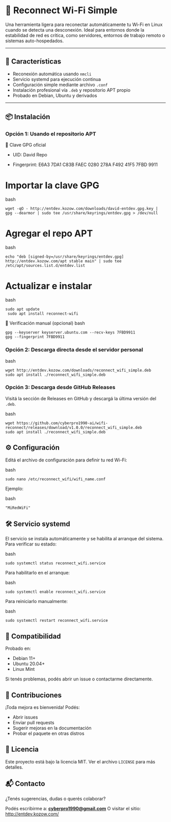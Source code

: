 # 🔄 Reconnect Wi-Fi Simple

Una herramienta ligera para reconectar automáticamente tu Wi-Fi en Linux cuando se detecta una desconexión. Ideal para entornos donde la estabilidad de red es crítica, como servidores, entornos de trabajo remoto o sistemas auto-hospedados.

---

## 🚀 Características

- Reconexión automática usando `nmcli`
- Servicio systemd para ejecución continua
- Configuración simple mediante archivo `.conf`
- Instalación profesional vía `.deb` y repositorio APT propio
- Probado en Debian, Ubuntu y derivados

---

## 📦 Instalación

### Opción 1: Usando el repositorio APT

🔐 Clave GPG oficial
- UID: David Repo

- Fingerprint: E6A3 7DA1 C83B FAEC 0280 278A F492 41F5 7FBD 9911

# Importar la clave GPG
bash

```
wget -qO - http://entdev.kozow.com/downloads/david-entdev.gpg.key | gpg --dearmor | sudo tee /usr/share/keyrings/entdev.gpg > /dev/null
```

# Agregar el repo APT
bash
```
echo "deb [signed-by=/usr/share/keyrings/entdev.gpg] http://entdev.kozow.com/apt stable main" | sudo tee /etc/apt/sources.list.d/entdev.list
```

# Actualizar e instalar
bash
```
sudo apt update
 sudo apt install reconnect-wifi
```

🧪 Verificación manual (opcional)
bash
```
gpg --keyserver keyserver.ubuntu.com --recv-keys 7FBD9911
gpg --fingerprint 7FBD9911
```

### Opción 2: Descarga directa desde el servidor personal

bash

```
wget http://entdev.kozow.com/downloads/reconnect_wifi_simple.deb
sudo apt install ./reconnect_wifi_simple.deb
```

### Opción 3: Descarga desde GitHub Releases

Visitá la sección de Releases en GitHub y descargá la última versión del `.deb`.

bash

```
wget https://github.com/cyberpro1990-ai/wifi-reconnect/releases/download/v1.0.0/reconnect_wifi_simple.deb
sudo apt install ./reconnect_wifi_simple.deb
```

## ⚙️ Configuración

Editá el archivo de configuración para definir tu red Wi-Fi:

bash

```
sudo nano /etc/reconnect_wifi/wifi_name.conf
```

Ejemplo:

bash

```
"MiRedWiFi"
```

## 🛠️ Servicio systemd

El servicio se instala automáticamente y se habilita al arranque del sistema. 
Para verificar su estado:

bash

```
sudo systemctl status reconnect_wifi.service
```

Para habilitarlo en el arranque:

bash

```
sudo systemctl enable reconnect_wifi.service
```

Para reiniciarlo manualmente:

bash

```
sudo systemctl restart reconnect_wifi.service
```

## 🧪 Compatibilidad

Probado en:

- Debian 11+
- Ubuntu 20.04+
- Linux Mint

Si tenés problemas, podés abrir un issue o contactarme directamente.

## 🤝 Contribuciones

¡Toda mejora es bienvenida! Podés:

- Abrir issues
- Enviar pull requests
- Sugerir mejoras en la documentación
- Probar el paquete en otras distros

## 📄 Licencia

Este proyecto está bajo la licencia MIT. Ver el archivo `LICENSE` para más detalles.

## 📬 Contacto

¿Tenés sugerencias, dudas o querés colaborar?

Podés escribirme a: **cyberpro1990@gmail.com**   O visitar el sitio: http://entdev.kozow.com/
